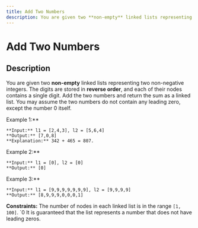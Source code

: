 ```yaml
---
title: Add Two Numbers
description: You are given two **non-empty** linked lists representing two non-negative integers. The digits are 
---
```

# Add Two Numbers
## Description
You are given two **non-empty** linked lists representing two non-negative integers. The digits are stored in **reverse order**, and each of their nodes contains a single digit. Add the two numbers and return the sum as a linked list.
You may assume the two numbers do not contain any leading zero, except the number 0 itself.
 
Example 1:**

```
**Input:** l1 = [2,4,3], l2 = [5,6,4]
**Output:** [7,0,8]
**Explanation:** 342 + 465 = 807.
```
Example 2:**
```
**Input:** l1 = [0], l2 = [0]
**Output:** [0]
```
Example 3:**
```
**Input:** l1 = [9,9,9,9,9,9,9], l2 = [9,9,9,9]
**Output:** [8,9,9,9,0,0,0,1]
```
 
**Constraints:**
	The number of nodes in each linked list is in the range `[1, 100]`.
	`0 
	It is guaranteed that the list represents a number that does not have leading zeros.

